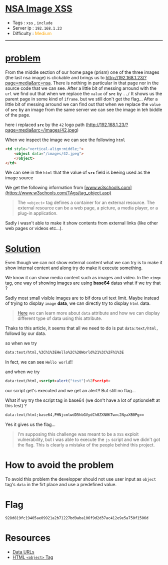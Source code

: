 # <span style="text-decoration: underline"> NSA Image XSS </span>

- Tags : `xss` , `include`
- Server ip : `192.168.1.23 `
- Difficulty : <span style="color : orange">Medium</span>
___


# <span style="text-decoration: underline">problem</span>

From the middle section of our home page (prism) one of the three images (the last nsa image) is clickable and brings us to http://192.168.1.23/?page=media&src=nsa. There is nothing in particular in that page nor in the source code that we can see. After a little bit of messing arround with the `url` we find out that when we replace the `value` of **`src`** by `../` It shows us the parent page in some kind of `iframe`. but we still don't get the flag... After a little bit of messing arround we can find out that when we replace the `value` of **`src`** by an image from the same server we can see the image in teh biddle of the page.

here i replaced **`src`** by the `42` logo path  (http://192.168.1.23/?page=media&src=/images/42.jpeg)

When we inspect the image we can see the following `html`

```html
<td style="vertical-align:middle;">
	<object data="/images/42.jpeg">
	</object>
</td>
```

We can see in the `html` that the value of **`src`** field is beeing used as the image source

We get the following information from [www.w3schools.com](https://www.w3schools.com/TAgs/tag_object.asp)

> The `<object>` tag defines a container for an external resource. The external resource can be a web page, a picture, a media player, or a plug-in application.


Sadly i wasn't able to make it show contents from external links (like other web pages or videos etc...).

# <span style="text-decoration: underline">Solution</span>

Even though we can not show external content what we can try is to make it show internal content and along try do make it execute something.

We know it can show media content such as images and video. In the `<img>` tag, one way of showing images are using **base64** datas what if we try that ?

Sadly most small visible images are to bif dora url text limit. Maybe instead of trying to display `image` **data**, we can directly try to display `html` data.

> [Here](https://developer.mozilla.org/en-US/docs/Web/HTTP/Basics_of_HTTP/Data_URIs) we can learn more about `data` attribute and how we can display different type of data using this attribute.

Thaks to this article, it seems that all we need to do is put `data:text/html,` followd by our data.

so when we try 

```html
data:text/html,%3Ch1%3EHello%2C%20World%21%3C%2Fh1%3E
```

In fect, we can see `Hello world`!!

and when we try

```html
data:text/html,<script>alert("test")<%2Fscript>
```

our script get's executed and we get an alert!! But still no flag...

What if wy try the script tag in base64 (we don't have a lot of optionsleft at this test) ?

```html
data:text/html;base64,PHNjcmlwdD5hbGVydCh0ZXN0KTwvc2NyaXB0Pg==
```

Yes it gives us the flag...

> I'm supposing this challenge was meant to be a `XSS` exploit vulnerability, but i was able to execute the `js` script and we didn't got the flag. This is clearly a mistake of the people behind this project.


# How to avoid the problem

To avoid this problem the developper should not use user input as `object` tag's `data` in the firt place and use a predefined value.


# Flag

```text
928d819fc19405ae09921a2b71227bd9aba106f9d2d37ac412e9e5a750f1506d
```

# Resources

- [Data URLs](https://developer.mozilla.org/en-US/docs/Web/HTTP/Basics_of_HTTP/Data_URIs)
- [HTML `<object>` Tag](https://www.w3schools.com/TAgs/tag_object.asp)